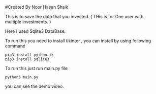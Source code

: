 

#Created By Noor Hasan Shaik

This is to save the data that you invested. ( THis is for One user with multiple investments. )

Here I used Sqlite3 DataBase.

To run this you need to install tikinter , you can install by using following command

    pip3 install python-tk
    pip3 install sqlite3

To run this just run main.py file

    python3 main.py

you can see the demo video.
